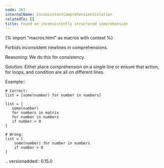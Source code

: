 ```yaml
---
code: 361
internalName: InconsistentComprehensionViolation
relatedTo: []
title: Found an inconsistently structured comprehension
---
```


{% import "macros.html" as macros with context %}

Forbids inconsistent newlines in comprehensions.

Reasoning: We do this for consistency.

Solution: Either place comprehension on a single line or ensure that
action, for loops, and condition are all on different lines.

Example::

    # Correct:
    list = [some(number) for number in numbers]
    
    list = [
       some(number)
       for numbers in matrix
       for number in numbers
       if number > 0
    ]
    
    # Wrong:
    list = [
        some(number) for number in numbers
        if number > 0
    ]

.. versionadded:: 0.15.0